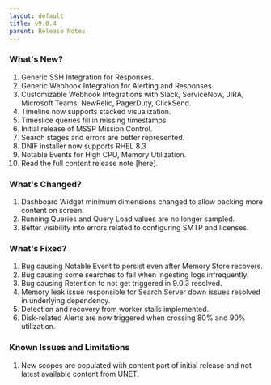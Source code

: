 ```yaml
---
layout: default
title: v9.0.4
parent: Release Notes
---
```


### What's New?
1. Generic SSH Integration for Responses.
2. Generic Webhook Integration for Alerting and Responses.
3. Customizable Webhook Integrations with Slack, ServiceNow, JIRA, Microsoft Teams, NewRelic, PagerDuty, ClickSend.
4. Timeline now supports stacked visualization.
5. Timeslice queries fill in missing timestamps.
6. Initial release of MSSP Mission Control.
7. Search stages and errors are better represented.
8. DNIF installer now supports RHEL 8.3
9. Notable Events for High CPU, Memory Utilization.
10. Read the full content release note [here].

### What's Changed?
1. Dashboard Widget minimum dimensions changed to allow packing more content on screen.
2. Running Queries and Query Load values are no longer sampled.
3. Better visibility into errors related to configuring SMTP and licenses.

### What's Fixed?
1. Bug causing Notable Event to persist even after Memory Store recovers.
2. Bug causing some searches to fail when ingesting logs infrequently.
3. Bug causing Retention to not get triggered in 9.0.3 resolved.
4. Memory leak issue responsible for Search Server down issues resolved in underlying dependency.
5. Detection and recovery from worker stalls implemented.
6. Disk-related Alerts are now triggered when crossing 80% and 90% utilization.

### Known Issues and Limitations
1. New scopes are populated with content part of initial release and not latest available content from UNET.
